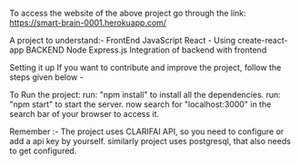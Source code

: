 To access the website of the above project go through the link: https://smart-brain-0001.herokuapp.com/


A project to understand:-
FrontEnd
JavaScript
React - Using create-react-app
BACKEND
Node
Express.js
Integration of backend with frontend

Setting it up
If you want to contribute and improve the project, follow the steps given below -

To Run the project:
run: "npm install" to install all the dependencies.
run: "npm start" to start the server.
now search for "localhost:3000" in the search bar of your browser to access it.

Remember :-
The project uses CLARIFAI API, so you need to configure or add a api key by yourself.
similarly project uses postgresql, that also needs to get configured.
